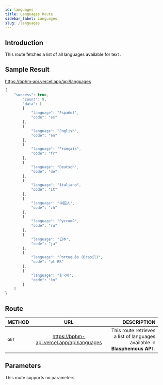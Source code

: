 ```yaml
---
id: languages
title: Languages Route
sidebar_label: Languages
slug: /languages
---
```


## Introduction

This route fetches a list of all languages available for text . 

## Sample Result

https://bphm-api.vercel.app/api/languages

```javascript
{
    "success": true,
        "count": 9,
        "data": [
        {
            "language": "Español",
            "code": "es"
        },
        {
            "language": "English",
            "code": "en"
        },
        {
            "language": "Français",
            "code": "fr"
        },
        {
            "language": "Deutsch",
            "code": "de"
        },
        {
            "language": "Italiano",
            "code": "it"
        },
        {
            "language": "中国人",
            "code": "zh"
        },
        {
            "language": "Русский",
            "code": "ru"
        },
        {
            "language": "日本",
            "code": "ja"
        },
        {
            "language": "Português (Brasil)",
            "code": "pt-BR"
        },
        {
            "language": "한국어",
            "code": "ko"
        }
    ]
}
```


## Route

| METHOD        |                          URL                           |                                                                  DESCRIPTION |
| ------------- |:------------------------------------------------------:|-----------------------------------------------------------------------------:|
| `GET`         |        https://bphm-api.vercel.app/api/languages         | This route retrieves a list of languages available in **Blasphemous API** . |
## Parameters

This route supports no parameters.